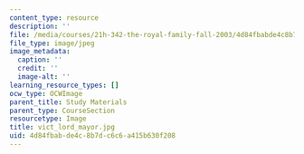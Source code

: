 ```yaml
---
content_type: resource
description: ''
file: /media/courses/21h-342-the-royal-family-fall-2003/4d84fbabde4c8b7dc6c6a415b630f208_vict_lord_mayor.jpg
file_type: image/jpeg
image_metadata:
  caption: ''
  credit: ''
  image-alt: ''
learning_resource_types: []
ocw_type: OCWImage
parent_title: Study Materials
parent_type: CourseSection
resourcetype: Image
title: vict_lord_mayor.jpg
uid: 4d84fbab-de4c-8b7d-c6c6-a415b630f208
---
```

